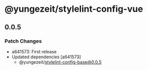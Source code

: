 # @yungezeit/stylelint-config-vue

## 0.0.5

### Patch Changes

- a641573: First release
- Updated dependencies [a641573]
  - @yungezeit/stylelint-config-base@0.0.5
